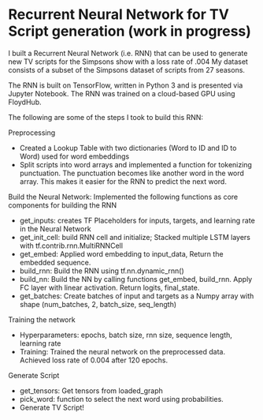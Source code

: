 # Recurrent Neural Network for TV Script generation (work in progress)

I built a Recurrent Neural Network (i.e. RNN) that can be used to generate new TV scripts for the Simpsons show with a loss rate of .004 My dataset consists of a subset of the Simpsons dataset of scripts from 27 seasons.

The RNN is built on TensorFlow, written in Python 3 and is presented via Jupyter Notebook. The RNN was trained on a cloud-based GPU using FloydHub. 


The following are some of the steps I took to build this RNN:

Preprocessing
- Created a Lookup Table with two dictionaries (Word to ID and ID to Word) used for word embeddings
- Split scripts into word arrays and implemented a function for tokenizing punctuation. The punctuation becomes like another word in the word array. This makes it easier for the RNN to predict the next word. 

Build the Neural Network: Implemented the following functions as core components for building the RNN
- get_inputs: creates TF Placeholders for inputs, targets, and learning rate in the Neural Network
- get_init_cell: build RNN cell and initialize; Stacked multiple LSTM layers with tf.contrib.rnn.MultiRNNCell
- get_embed: Applied word embedding to input_data, Return the embedded sequence.
- build_rnn: Build the RNN using tf.nn.dynamic_rnn()
- build_nn: Build the NN by calling functions get_embed, build_rnn. Apply FC layer with linear activation. Return logits, final_state.
- get_batches: Create batches of input and targets as a Numpy array with shape (num_batches, 2, batch_size, seq_length)

Training the network
- Hyperparameters: epochs, batch size, rnn size, sequence length, learning rate
- Training: Trained the neural network on the preprocessed data. Achieved loss rate of 0.004 after 120 epochs. 

Generate Script
- get_tensors: Get tensors from loaded_graph
- pick_word: function to select the next word using probabilities.
- Generate TV Script!
